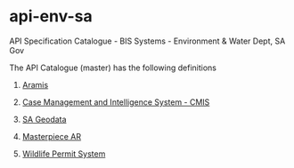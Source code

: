 # api-env-sa
API Specification Catalogue - BIS Systems - Environment &amp; Water Dept, SA Gov

The API Catalogue (master) has the following definitions 

1. [Aramis](https://redocly.github.io/redoc/?url=https://raw.githubusercontent.com/n8-coder/api-env-sa/master/aramis-apispec.yml)

2. [Case Management and Intelligence System - CMIS](https://redocly.github.io/redoc/?url=https://raw.githubusercontent.com/n8-coder/api-env-sa/master/cmis-apispec.yml)

3. [SA Geodata](https://redocly.github.io/redoc/?url=https://raw.githubusercontent.com/n8-coder/api-env-sa/master/sageodata-apispec.yml)

4. [Masterpiece AR](https://redocly.github.io/redoc/?url=https://raw.githubusercontent.com/n8-coder/api-env-sa/master/sageodata-apispec.yml)

5. [Wildlife Permit System](https://redocly.github.io/redoc/?url=https://raw.githubusercontent.com/n8-coder/api-env-sa/master/wps-apispec.yml)
